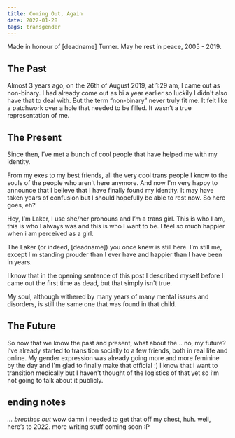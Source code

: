 ```yaml
---
title: Coming Out, Again
date: 2022-01-28
tags: transgender
---
```


Made in honour of [deadname] Turner. May he rest in peace, 2005 - 2019.
## The Past
Almost 3 years ago, on the 26th of August 2019, at 1:29 am, I came out as non-binary. I had already come out as bi a year earlier so luckily I didn't also have that to deal with. But the term “non-binary” never truly fit me. It felt like a patchwork over a hole that needed to be filled. It wasn’t a true representation of me.
## The Present
Since then, I’ve met a bunch of cool people that have helped me with my identity.

From my exes to my best friends, all the very cool trans people I know to the souls of the people who aren't here anymore. And now I'm very happy to announce that I believe that I have finally found my identity. It may have taken years of confusion but I should hopefully be able to rest now. So here goes, eh?

Hey, I’m Laker, I use she/her pronouns and I’m a trans girl. This is who I am, this is who I always was and this is who I want to be. I feel so much happier when i am perceived as a girl.

The Laker (or indeed, [deadname]) you once knew is still here. I’m still me, except I'm standing prouder than I ever have and happier than I have been in years.

I know that in the opening sentence of this post I described myself before I came out the first time as dead, but that simply isn't true.

My soul, although withered by many years of many mental issues and disorders, is still the same one that was found in that child.
## The Future
So now that we know the past and present, what about the… no, my future? I’ve already started to transition socially to a few friends, both in real life and online. 
My gender expression was already going more and more feminine by the day and I'm glad to finally make that official :) 
I know that i want to transition medically but I haven't thought of the logistics of that yet so i’m not going to talk about it publicly.
## ending notes
*… breathes out* wow damn i needed to get that off my chest, huh. well, here’s to 2022. more writing stuff coming soon :P 

